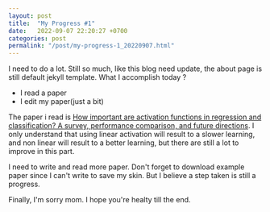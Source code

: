 ```yaml
---
layout: post
title:  "My Progress #1"
date:   2022-09-07 22:20:27 +0700
categories: post
permalink: "/post/my-progress-1_20220907.html"
---
```


I need to do a lot. Still so much, like this blog need update, the about page is still default jekyll template. 
What I accomplish today ? 
- I read a paper 
- I edit my paper(just a bit)

The paper i read is [How important are activation functions in regression and classification? A survey, performance comparison, and future directions](https://arxiv.org/abs/2209.02681). I only understand that using linear activation will result to a slower learning, and non linear will result to a better learning, but there are still a lot to improve in this part.

I need to write and read more paper. Don't forget to download example paper since I can't write to save my skin. But I believe a step taken is still a progress.

Finally, I'm sorry mom. I hope you're healty till the end.